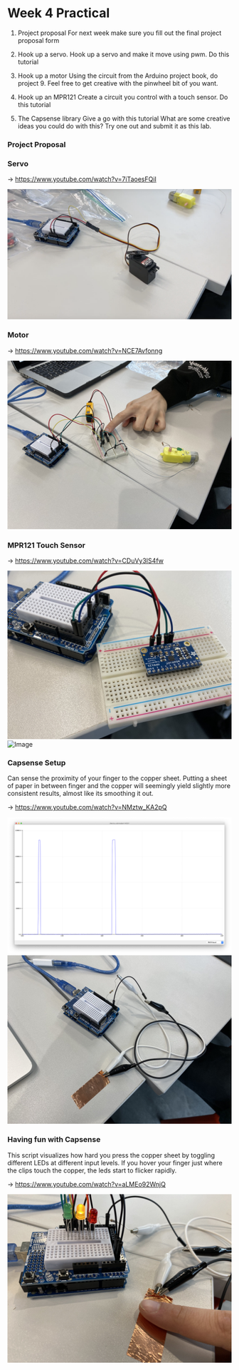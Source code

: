 # Week 4 Practical

1. Project proposal
For next week make sure you fill out the final project proposal form

2. Hook up a servo.
Hook up a servo and make it move using pwm. Do this tutorial

3. Hook up a motor
Using the circuit from the Arduino project book, do project 9. Feel free to get creative with the pinwheel bit of you want.

4. Hook up an MPR121
Create a circuit you control with a touch sensor.
Do this tutorial

5. The Capsense library
Give a go with this tutorial What are some creative ideas you could do with this? Try one out and submit it as this lab.

### Project Proposal

### Servo

→ https://www.youtube.com/watch?v=7iTaoesFQiI

![Image](servo.png)

### Motor

→ https://www.youtube.com/watch?v=NCE7Avfonng

![Image](motor.jpeg)

### MPR121 Touch Sensor

→ https://www.youtube.com/watch?v=CDuVy3IS4fw

![Image](touch-sensor-1.jpeg)
![Image](touch-sensor-2.jpeg)

### Capsense Setup

Can sense the proximity of your finger to the copper sheet. Putting a sheet of paper in between finger and the copper will seemingly yield slightly more consistent results, almost like its smoothing it out.

→ https://www.youtube.com/watch?v=NMztw_KA2pQ

![Image](capsense-screenshot.png)
![Image](capsense.jpeg)

### Having fun with Capsense

This script visualizes how hard you press the copper sheet by toggling different LEDs at different input levels. If you hover your finger just where the clips touch the copper, the leds start to flicker rapidly.

→ https://www.youtube.com/watch?v=aLMEo92WnjQ

![Image](haptic-touch.jpeg)
